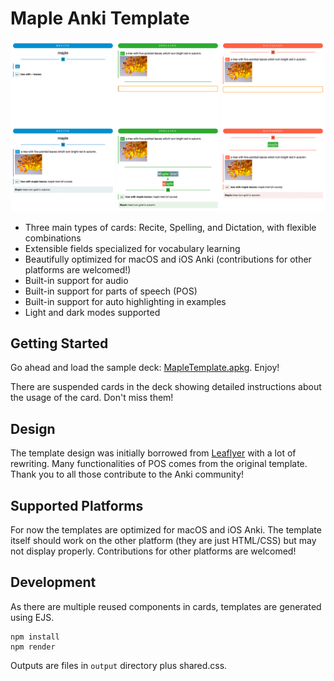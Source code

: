 Maple Anki Template
===================

![Sample](doc/sample.png)

* Three main types of cards: Recite, Spelling, and Dictation, with flexible combinations
* Extensible fields specialized for vocabulary learning
* Beautifully optimized for macOS and iOS Anki (contributions for other platforms are welcomed!)
* Built-in support for audio
* Built-in support for parts of speech (POS)
* Built-in support for auto highlighting in examples
* Light and dark modes supported

## Getting Started
Go ahead and load the sample deck: [MapleTemplate.apkg](MapleTemplate.apkg). Enjoy!

There are suspended cards in the deck showing detailed instructions about the usage of the card. Don't miss them!

## Design
The template design was initially borrowed from [Leaflyer](https://leaflyer.lofter.com/post/4798b6_a4492e3) with a lot of rewriting.
Many functionalities of POS comes from the original template.
Thank you to all those contribute to the Anki community!

## Supported Platforms
For now the templates are optimized for macOS and iOS Anki. 
The template itself should work on the other platform (they are just HTML/CSS) but may not display properly. 
Contributions for other platforms are welcomed!

## Development
As there are multiple reused components in cards, templates are generated using EJS.
```shell
npm install
npm render
```

Outputs are files in `output` directory plus shared.css.
